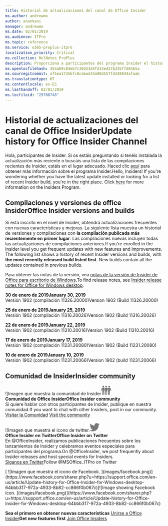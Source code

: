 ```yaml
---
title: Historial de actualizaciones del canal de Office Insider
ms.author: andrewmo
author: anankani
manager: andrewmo
ms.date: 02/01/2019
ms.audience: ITPro
ms.topic: reference
ms.service: o365-proplus-itpro
localization_priority: Critical
ms.collection: RelNotes_ProPlus
description: Proporciona a participantes del programa Insider el historial de actualizaciones de los lanzamientos del canal mensual del modo anticipado de Insider para versiones de escritorio de Windows
ms.openlocfilehash: 454a69c84eb7c30d23d4fd33ed27b335ffd84b5a
ms.sourcegitcommit: af5ea1735bfc8cdead34a90d557fd348044afaab
ms.translationtype: HT
ms.contentlocale: es-ES
ms.lasthandoff: 02/01/2019
ms.locfileid: "29708748"
---
```

# <a name="update-history-for-office-insider-channel"></a><span data-ttu-id="97a45-103">Historial de actualizaciones del canal de Office Insider</span><span class="sxs-lookup"><span data-stu-id="97a45-103">Update history for Office Insider Channel</span></span>

<span data-ttu-id="97a45-p101">Hola, participantes de Insider. Si os estáis preguntando si tenéis instalada la actualización más reciente o buscáis una lista de las compilaciones recientes de Insider, estáis en el lugar adecuado. Haced clic [aquí](https://insider.office.com/) para obtener más información sobre el programa Insider.</span><span class="sxs-lookup"><span data-stu-id="97a45-p101">Hello, Insiders! If you're wondering whether you have the latest update installed or looking for a list of recent Insider build, you're in the right place. Click [here](https://insider.office.com/) for more information on the Insiders Program.</span></span>

## <a name="office-insider-versions-and-builds"></a><span data-ttu-id="97a45-107">Compilaciones y versiones de office Insider</span><span class="sxs-lookup"><span data-stu-id="97a45-107">Office Insider versions and builds</span></span>

<span data-ttu-id="97a45-p102">Si está inscrito en el nivel de Insider, obtendrá actualizaciones frecuentes con nuevas características y mejoras. La siguiente lista muestra un historial de versiones y compilaciones con **la compilación publicada más recientemente en primer lugar**. Las compilaciones nuevas incluyen todas las actualizaciones de compilaciones anteriores.</span><span class="sxs-lookup"><span data-stu-id="97a45-p102">If you're enrolled in the Insider level you get frequent updates with new features and improvements. The following list shows a history of recent Insider versions and builds, with **the most recently released build listed first**. New builds contain all the updates contained in previous builds.</span></span> 

<span data-ttu-id="97a45-111">Para obtener las notas de la versión, vea [notas de la versión de Insider de Office para escritorio de Windows](https://support.office.com/es-ES/article/insider-release-notes-for-office-for-windows-desktop-523b3d33-8f46-4c79-b427-fdcf40c0b433).</span><span class="sxs-lookup"><span data-stu-id="97a45-111">To find release notes, see [Insider release notes for Office for Windows desktop](https://support.office.com/es-ES/article/insider-release-notes-for-office-for-windows-desktop-523b3d33-8f46-4c79-b427-fdcf40c0b433).</span></span>

<span data-ttu-id="97a45-112">**30 de enero de 2019**</span><span class="sxs-lookup"><span data-stu-id="97a45-112">**January 30, 2019**</span></span><br/> <span data-ttu-id="97a45-113">Versión 1902 (compilación 11326.20000)</span><span class="sxs-lookup"><span data-stu-id="97a45-113">Version 1902 (Build 11326.20000)</span></span><br/> 

<span data-ttu-id="97a45-114">**25 de enero de 2019**</span><span class="sxs-lookup"><span data-stu-id="97a45-114">**January 25, 2019**</span></span><br/> <span data-ttu-id="97a45-115">Versión 1902 (compilación 11316.20026)</span><span class="sxs-lookup"><span data-stu-id="97a45-115">Version 1902 (Build 11316.20026)</span></span><br/> 

<span data-ttu-id="97a45-116">**22 de enero de 2019**</span><span class="sxs-lookup"><span data-stu-id="97a45-116">**January 22, 2019**</span></span><br/> <span data-ttu-id="97a45-117">Versión 1902 (compilación 11310.20016)</span><span class="sxs-lookup"><span data-stu-id="97a45-117">Version 1902 (Build 11310.20016)</span></span><br/> 

<span data-ttu-id="97a45-118">**17 de enero de 2019**</span><span class="sxs-lookup"><span data-stu-id="97a45-118">**January 17, 2019**</span></span><br/> <span data-ttu-id="97a45-119">Versión 1902 (compilación 11231.20080)</span><span class="sxs-lookup"><span data-stu-id="97a45-119">Version 1902 (Build 11231.20080)</span></span><br/>

<span data-ttu-id="97a45-120">**10 de enero de 2019**</span><span class="sxs-lookup"><span data-stu-id="97a45-120">**January 10, 2019**</span></span><br/> <span data-ttu-id="97a45-121">Versión 1902 (compilación 11231.20066)</span><span class="sxs-lookup"><span data-stu-id="97a45-121">Version 1902 (build 11231.20066)</span></span><br/> 


## <a name="insider-community"></a><span data-ttu-id="97a45-122">Comunidad de Insider</span><span class="sxs-lookup"><span data-stu-id="97a45-122">Insider community</span></span>

<span data-ttu-id="97a45-123">![Imagen que muestra la comunidad de Insider</span><span class="sxs-lookup"><span data-stu-id="97a45-123">![Image showing insider community.</span></span> ](images/insidercommunity.png) <br/>
<span data-ttu-id="97a45-124">**Comunidad de Office Insider**</span><span class="sxs-lookup"><span data-stu-id="97a45-124">**Office Insider community**</span></span><br/> <span data-ttu-id="97a45-125">Si quiere hablar con otros participantes de Insider, publique en nuestra comunidad.</span><span class="sxs-lookup"><span data-stu-id="97a45-125">If you want to chat with other Insiders, post in our community.</span></span><br/><span data-ttu-id="97a45-126"> 
[Visitar la Comunidad](https://go.microsoft.com/fwlink/?linkid=843493)</span><span class="sxs-lookup"><span data-stu-id="97a45-126"> 
[Visit the community](https://go.microsoft.com/fwlink/?linkid=843493)</span></span><br/> 

<span data-ttu-id="97a45-127">![Imagen que muestra el icono de twitter.</span><span class="sxs-lookup"><span data-stu-id="97a45-127">![Image showing twitter icon.</span></span> ](images/twitter.png)<br/>
<span data-ttu-id="97a45-128">**Office Insider en Twitter**</span><span class="sxs-lookup"><span data-stu-id="97a45-128">**Office Insider on Twitter**</span></span><br/> <span data-ttu-id="97a45-129">En @OfficeInsider, realizamos publicaciones frecuentes sobre los lanzamientos de Insider y celebramos eventos especiales para participantes del programa.</span><span class="sxs-lookup"><span data-stu-id="97a45-129">On @OfficeInsider, we post frequently about Insider releases and host special events for Insiders.</span></span><br/><span data-ttu-id="97a45-130"> 
[Síganos en Twitter](https://go.microsoft.com/fwlink/?linkid=717717)</span><span class="sxs-lookup"><span data-stu-id="97a45-130">Follow @MSOffice_ITPro on Twitter</span></span><br/> 

<span data-ttu-id="97a45-131">
  [
  ![Imagen que muestra el icono de Facebook. ](images/facebook.png)](https://www.facebook.com/sharer.php?u=https://support.office.com/en-us/article/Update-history-for-Office-Insider-for-Windows-desktop-64bbb317-972a-4933-8b82-cc866f0b067c)</span><span class="sxs-lookup"><span data-stu-id="97a45-131">[![Image showing Facebook icon. ](images/facebook.png)](https://www.facebook.com/sharer.php?u=https://support.office.com/en-us/article/Update-history-for-Office-Insider-for-Windows-desktop-64bbb317-972a-4933-8b82-cc866f0b067c)</span></span>


<span data-ttu-id="97a45-132">**Sea el primero en obtener nuevas características**
[Unirse a Office Insider](https://insider.office.com/)</span><span class="sxs-lookup"><span data-stu-id="97a45-132">**Get new features first**
[Join Office Insiders](https://insider.office.com/)</span></span>
